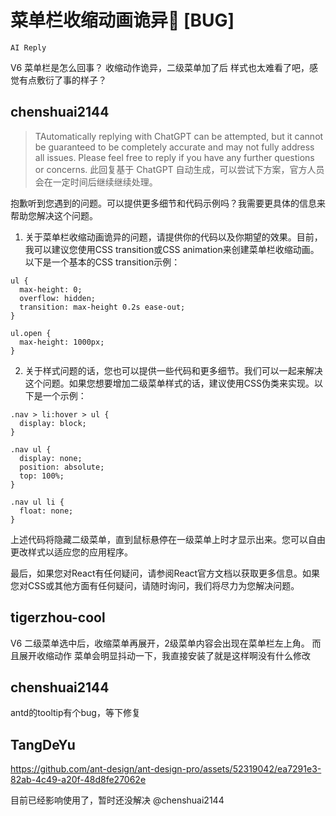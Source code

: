 # 菜单栏收缩动画诡异🐛 [BUG]

`AI Reply`

V6 菜单栏是怎么回事？ 收缩动作诡异，二级菜单加了后 样式也太难看了吧，感觉有点敷衍了事的样子？

## chenshuai2144

> TAutomatically replying with ChatGPT can be attempted, but it cannot be guaranteed to be completely accurate and may not fully address all issues. Please feel free to reply if you have any further questions or concerns.
> 此回复基于 ChatGPT 自动生成，可以尝试下方案，官方人员会在一定时间后继续继续处理。

抱歉听到您遇到的问题。可以提供更多细节和代码示例吗？我需要更具体的信息来帮助您解决这个问题。

1. 关于菜单栏收缩动画诡异的问题，请提供你的代码以及你期望的效果。目前，我可以建议您使用CSS transition或CSS animation来创建菜单栏收缩动画。以下是一个基本的CSS transition示例：

```
ul {
  max-height: 0;
  overflow: hidden;
  transition: max-height 0.2s ease-out;
}

ul.open {
  max-height: 1000px;
}
```

2. 关于样式问题的话，您也可以提供一些代码和更多细节。我们可以一起来解决这个问题。如果您想要增加二级菜单样式的话，建议使用CSS伪类来实现。以下是一个示例：

```
.nav > li:hover > ul {
  display: block;
}

.nav ul {
  display: none;
  position: absolute;
  top: 100%;
}

.nav ul li {
  float: none;
}
```

上述代码将隐藏二级菜单，直到鼠标悬停在一级菜单上时才显示出来。您可以自由更改样式以适应您的应用程序。

最后，如果您对React有任何疑问，请参阅React官方文档以获取更多信息。如果您对CSS或其他方面有任何疑问，请随时询问，我们将尽力为您解决问题。

## tigerzhou-cool

V6 二级菜单选中后，收缩菜单再展开，2级菜单内容会出现在菜单栏左上角。 而且展开收缩动作 菜单会明显抖动一下，我直接安装了就是这样啊没有什么修改

## chenshuai2144

antd的tooltip有个bug，等下修复

## TangDeYu

https://github.com/ant-design/ant-design-pro/assets/52319042/ea7291e3-82ab-4c49-a20f-48d8fe27062e

目前已经影响使用了，暂时还没解决 @chenshuai2144
